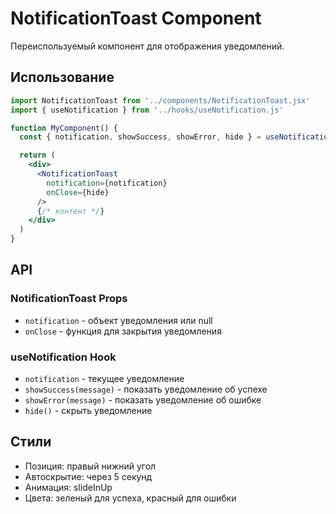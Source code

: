 # NotificationToast Component

Переиспользуемый компонент для отображения уведомлений.

## Использование

```jsx
import NotificationToast from '../components/NotificationToast.jsx'
import { useNotification } from '../hooks/useNotification.js'

function MyComponent() {
  const { notification, showSuccess, showError, hide } = useNotification()

  return (
    <div>
      <NotificationToast 
        notification={notification} 
        onClose={hide} 
      />
      {/* контент */}
    </div>
  )
}
```

## API

### NotificationToast Props
- `notification` - объект уведомления или null
- `onClose` - функция для закрытия уведомления

### useNotification Hook
- `notification` - текущее уведомление
- `showSuccess(message)` - показать уведомление об успехе
- `showError(message)` - показать уведомление об ошибке
- `hide()` - скрыть уведомление

## Стили
- Позиция: правый нижний угол
- Автоскрытие: через 5 секунд
- Анимация: slideInUp
- Цвета: зеленый для успеха, красный для ошибки

